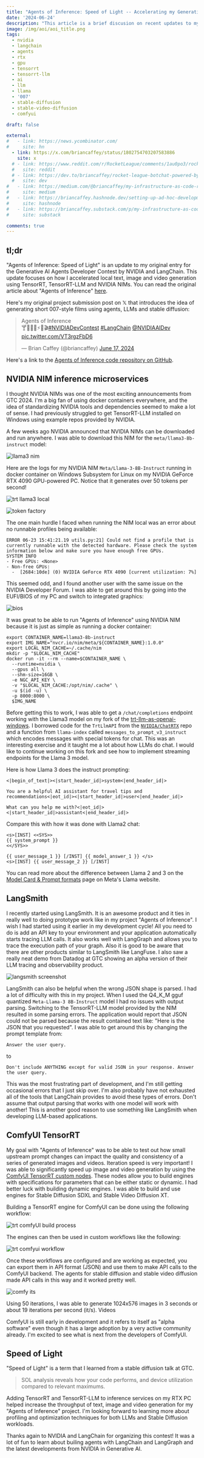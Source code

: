 ```yaml
---
title: "Agents of Inference: Speed of Light -- Accelerating my Generative AI Agents project with NVIDIA NIMs, TensorRT and TensorRT-LLM"
date: '2024-06-24'
description: "This article is a brief discusion on recent updates to my project for the Generative AI Agents Developer Contest by NVIDIA and LangChain"
image: /img/aoi/aoi_title.png
tags:
  - nvidia
  - langchain
  - agents
  - rtx
  - gpu
  - tensorrt
  - tensorrt-llm
  - ai
  - llm
  - llama
  - '007'
  - stable-diffusion
  - stable-video-diffusion
  - comfyui

draft: false

external:
#   - link: https://news.ycombinator.com/
#     site: hn
  - link: https://x.com/briancaffey/status/1802754703207583886
    site: x
  # - link: https://www.reddit.com/r/RocketLeague/comments/1au0po3/rocket_league_botchat_an_llmpowered_bakkesmod/
  #   site: reddit
  # - link: https://dev.to/briancaffey/rocket-league-botchat-powered-by-tensorrt-llm-my-submission-for-nvidias-generative-ai-on-rtx-pcs-developer-contest-2oao
  #   site: dev
#   - link: https://medium.com/@briancaffey/my-infrastructure-as-code-rosetta-stone-with-cdk-terraform-and-pulumi-44fcb8233e6a
#     site: medium
#   - link: https://briancaffey.hashnode.dev/setting-up-ad-hoc-development-environments-for-django-applications-with-aws-ecs-terraform-and-github-actions
#     site: hashnode
#   - link: https://briancaffey.substack.com/p/my-infrastructure-as-code-rosetta
#     site: substack

comments: true
---
```


## tl;dr

"Agents of Inference: Speed of Light" is an update to my original entry for the Generative AI Agents Developer Contest by NVIDIA and LangChain. This update focuses on how I accelerated local text, image and video generation using TensorRT, TensorRT-LLM and NVIDIA NIMs. You can read the original article about "Agents of Inference" [here](https://briancaffey.github.io/2024/06/17/agents-of-inference-nvidia-and-langchain-generative-ai-agent-developer-contest).

Here's my original project submission post on 𝕏 that introduces the idea of generating short 007-style films using agents, LLMs and stable diffusion:

<blockquote class="twitter-tweet tw-align-center" data-theme="dark"><p lang="en" dir="ltr">Agents of Inference<br>🍸🤵🏼‍♂️⚡️🎥🎬<a href="https://twitter.com/hashtag/NVIDIADevContest?src=hash&amp;ref_src=twsrc%5Etfw">#NVIDIADevContest</a> <a href="https://twitter.com/hashtag/LangChain?src=hash&amp;ref_src=twsrc%5Etfw">#LangChain</a> <a href="https://twitter.com/NVIDIAAIDev?ref_src=twsrc%5Etfw">@NVIDIAAIDev</a> <a href="https://t.co/VT3rgzFbD6">pic.twitter.com/VT3rgzFbD6</a></p>&mdash; Brian Caffey (@briancaffey) <a href="https://twitter.com/briancaffey/status/1802754703207583886?ref_src=twsrc%5Etfw">June 17, 2024</a></blockquote> <script async src="https://platform.twitter.com/widgets.js" charset="utf-8"></script>

Here's a link to the [Agents of Inference code repository on GitHub](https://github.com/briancaffey/agents-of-inference).

## NVIDIA NIM inference microservices

I thought NVIDIA NIMs was one of the most exciting announcements from GTC 2024. I'm a big fan of using docker containers everywhere, and the idea of standardizing NVIDIA tools and dependencies seemed to make a lot of sense. I had previously struggled to get TensorRT-LLM installed on Windows using example repos provided by NVIDIA.

A few weeks ago NVIDIA announced that NVIDIA NIMs can be downloaded and run anywhere. I was able to download this NIM for the `meta/llama3-8b-instruct` model:

![llama3 nim](/img/aoi/meta-llama3-nim.png)

Here are the logs for my NVIDIA NIM `Meta/Llama-3-8B-Instruct` running in docker container on Windows Subsystem for Linux on my NVIDIA GeForce RTX 4090 GPU-powered PC. Notice that it generates over 50 tokens per second!

![trt llama3 local](/img/aoi/trt-llama3.png)

![token factory](/img/aoi/token-factory.png)

The one main hurdle I faced when running the NIM local was an error about no runnable profiles being available:

```
ERROR 06-23 15:41:21.19 utils.py:21] Could not find a profile that is currently runnable with the detected hardware. Please check the system information below and make sure you have enough free GPUs.
SYSTEM INFO
- Free GPUs: <None>
- Non-free GPUs:
  -  [2684:10de] (0) NVIDIA GeForce RTX 4090 [current utilization: 7%]
```

This seemed odd, and I found another user with the same issue on the NVIDIA Developer Forum. I was able to get around this by going into the EUFI/BIOS of my PC and switch to integrated graphics:

![bios](/img/aoi/bios.jpg)

It was great to be able to run "Agents of Inference" using NVIDIA NIM because it is just as simple as running a docker container:

```
export CONTAINER_NAME=llama3-8b-instruct
export IMG_NAME="nvcr.io/nim/meta/${CONTAINER_NAME}:1.0.0"
export LOCAL_NIM_CACHE=~/.cache/nim
mkdir -p "$LOCAL_NIM_CACHE"
docker run -it --rm --name=$CONTAINER_NAME \
  --runtime=nvidia \
  --gpus all \
  --shm-size=16GB \
  -e NGC_API_KEY \
  -v "$LOCAL_NIM_CACHE:/opt/nim/.cache" \
  -u $(id -u) \
  -p 8000:8000 \
  $IMG_NAME
```

Before getting this to work, I was able to get a `/chat/completions` endpoint working with the Llama3 model on my fork of the [trt-llm-as-openai-windows](https://github.com/briancaffey/trt-llm-as-openai-windows/commit/edaa15fd026fe95e645e3d4ae9718dc3ecc3bb65). I borrowed code for the `TrtLlmAPI` from the [`NVIDIA/ChatRTX`](https://github.com/NVIDIA/ChatRTX) repo and a function from `llama-index` called `messages_to_prompt_v3_instruct` which encodes messages with special tokens for chat. This was an interesting exercise and it taught me a lot about how LLMs do chat. I would like to continue working on this fork and see how to implement streaming endpoints for the Llama 3 model.

Here is how Llama 3 does the instruct prompting:

```
<|begin_of_text|><|start_header_id|>system<|end_header_id|>

You are a helpful AI assistant for travel tips and recommendations<|eot_id|><|start_header_id|>user<|end_header_id|>

What can you help me with?<|eot_id|><|start_header_id|>assistant<|end_header_id|>
```

Compare this with how it was done with Llama2 chat:


```
<s>[INST] <<SYS>>
{{ system_prompt }}
<</SYS>>

{{ user_message_1 }} [/INST] {{ model_answer_1 }} </s>
<s>[INST] {{ user_message_2 }} [/INST]
```

You can read more about the difference between Llama 2 and 3 on the [Model Card & Prompt formats](https://llama.meta.com/docs/model-cards-and-prompt-formats) page on Meta's Llama website.

## LangSmith

I recently started using LangSmith. It is an awesome product and it ties in really well to doing prototype work like in my project "Agents of Inference". I wish I had started using it earlier in my development cycle! All you need to do is add an API key to your environment and your application automatically starts tracing LLM calls. It also works well with LangGraph and allows you to trace the execution path of your graph. Also it is good to be aware that there are other products similar to LangSmith like LangFuse. I also saw a really neat demo from Datadog at GTC showing an alpha version of their LLM tracing and observability product.

![langsmith screenshot](/img/aoi/langsmith.png)

LangSmith can also be helpful when the wrong JSON shape is parsed. I had a lot of difficulty with this in my project. When I used the Q4_K_M gguf quantized `Meta-Llama-3 8B-Instruct` model I had no issues with output parsing. Switching to the TensorRT-LLM model provided by the NIM resulted in some parsing errors. The application would report that JSON could not be parsed because the result contained text like: "Here is the JSON that you requested". I was able to get around this by changing the prompt template from:

```
Answer the user query.
```

to

```
Don't include ANYTHING except for valid JSON in your response. Answer the user query.
```

This was the most frustrating part of development, and I'm still getting occasional errors that I just skip over. I'm also probably have not exhausted all of the tools that LangChain provides to avoid these types of errors. Don't assume that output parsing that works with one model will work with another! This is another good reason to use something like LangSmith when developing LLM-based applications.

## ComfyUI TensorRT

My goal with "Agents of Inference" was to be able to test out how small upstream prompt changes can impact the quality and consistency of a series of generated images and videos. Iteration speed is very important! I was able to significantly speed up image and video generation by using the [ComfyUI TensorRT custom nodes](https://github.com/comfyanonymous/ComfyUI_TensorRT). These nodes allow you to build engines with specifications for parameters that can be either static or dynamic. I had better luck with building dynamic engines. I was able to build and use engines for Stable Diffusion SDXL and Stable Video Diffusion XT.

Building a TensorRT engine for ComfyUI can be done using the following workflow:

![trt comfyUI build process](/img/aoi/comfyui-trt-svd-xt.png)

The engines can then be used in custom workflows like the following:

![trt comfyui workflow](/img/aoi/svd-workflow-trt.png)

Once these workflows are configured and are working as expected, you can export them in API format (JSON) and use them to make API calls to the ComfyUI backend. The agents for stable diffusion and stable video diffusion made API calls in this way and it worked pretty well.

![comfy its](/img/aoi/comfy-its.png)

Using 50 iterations, I was able to generate 1024x576 images in 3 seconds or about 19 iterations per second (it/s). Videos

ComfyUI is still early in development and it refers to itself as "alpha software" even though it has a large adoption by a very active community already. I'm excited to see what is next from the developers of ComfyUI.

## Speed of Light

"Speed of Light" is a term that I learned from a stable diffusion talk at GTC.

> SOL analysis reveals how your code performs, and device utilization compared to relevant maximums.

Adding TensorRT and TensorRT-LLM to inference services on my RTX PC helped increase the throughput of text, image and video generation for my "Agents of Inference" project. I'm looking forward to learning more about profiling and optimization techniques for both LLMs and Stable Diffusion workloads.

Thanks again to NVIDIA and LangChain for organizing this contest! It was a lot of fun to learn about builing agents with LangChain and LangGraph and the latest developments from NVIDIA in Generative AI.
